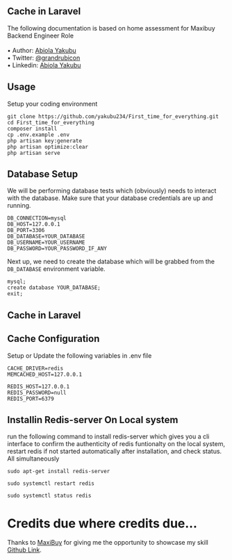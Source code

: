 ## Cache in Laravel

The following documentation is based on home assessment for Maxibuy Backend Engineer Role<br> <br>
• Author: [Abiola Yakubu](https://github.com/yakubu234) <br>
• Twitter: [@grandrubicon](https://twitter.com/grandrubicon) <br>
• Linkedin: [Abiola Yakubu](https://www.linkedin.com/in/abiolayakubu/) <br>

## Usage <br>

Setup your coding environment <br>

```
git clone https://github.com/yakubu234/First_time_for_everything.git
cd First_time_for_everything
composer install
cp .env.example .env
php artisan key:generate
php artisan optimize:clear
php artisan serve
```

## Database Setup <br>

We will be performing database tests which (obviously) needs to interact with the database. Make sure that your database credentials are up and running.

```
DB_CONNECTION=mysql
DB_HOST=127.0.0.1
DB_PORT=3306
DB_DATABASE=YOUR_DATABASE
DB_USERNAME=YOUR_USERNAME
DB_PASSWORD=YOUR_PASSWORD_IF_ANY
```

Next up, we need to create the database which will be grabbed from the `DB_DATABASE` environment variable.

```
mysql;
create database YOUR_DATABASE;
exit;
```

## Cache in Laravel

<!-- In Laravel, the cache is the act of transparently storing data for future use in an attempt to make applications run faster.

You can definitely say that a cache looks like a session. You definitely use them in the same exact way, since you need to provide a key to store them.

Of course, there are differences. `Sessions` are used to store data between page requests while a `cache` is used to cache data per application. Therefore, you usually store stuff like database queries and API calls in your cache. -->

## Cache Configuration

Setup or Update the following variables in .env file

```
CACHE_DRIVER=redis
MEMCACHED_HOST=127.0.0.1

REDIS_HOST=127.0.0.1
REDIS_PASSWORD=null
REDIS_PORT=6379
```

## Installin Redis-server On Local system

run the following command to install redis-server which gives you a cli interface to confirm the authenticity of redis funtionalty on the local system, restart redis if not started automatically after installation, and check status. All simultaneously

```
sudo apt-get install redis-server
```

```
sudo systemctl restart redis
```

```
sudo systemctl status redis
```

# Credits due where credits due…

Thanks to [MaxiBuy](https://www.maxibuy.co/) for giving me the opportunity to showcase my skill [Github Link](https://github.com/yakubu234/First_time_for_everything.git).

```

```

